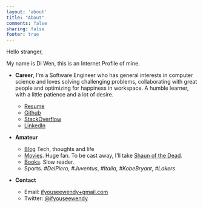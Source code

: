 ```yaml
---
layout: 'about'
title: "About"
comments: false
sharing: false
footer: true
---
```


Hello stranger,

My name is Di Wen, this is an Internet Profile of mine.

+ **Career**, I'm a Software Engineer who has general interests in computer science and loves solving challenging problems, collaborating with great people and optimizing for happiness in workspace. A humble learner, with a little patience and a lot of desire.

  - [Resume](http://blog.ifyouseewendy.com/resume/)
  - [Github](https://github.com/ifyouseewendy)
  - [StackOverflow](http://stackoverflow.com/users/1331774/ifyouseewendy)
  - [LinkedIn](https://www.linkedin.com/in/ifyouseewendy/)

+ **Amateur**

  - [Blog](http://blog.ifyouseewendy.com) Tech, thoughts and life
  - [Movies](http://movie.douban.com/people/desperado.w/). Huge fan. To be cast away, I'll take [Shaun of the Dead](http://movie.douban.com/subject/1308755/).
  - [Books](http://book.douban.com/people/desperado.w/). Slow reader.
  - Sports. *#DelPiero*, *#Juventus*, *#Italia*, *#KobeBryant*, *#Lakers*

+ **Contact**

  - Email: [ifyouseewendy+gmail.com](mailto:ifyouseewendy@gmail.com)
  - Twitter: [@ifyouseewendy](https://twitter.com/ifyouseewendy)
